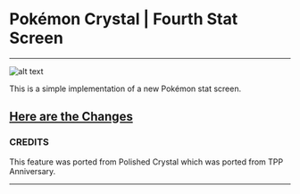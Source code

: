 # Pokémon Crystal | Fourth Stat Screen

---

![alt text](https://i.imgur.com/FL7A1at.png "Fourth Stat Screen Image")

This is a simple implementation of a new Pokémon stat screen.

## [Here are the Changes](https://github.com/i-am-the-pokeman/pokecrystal-4th-stat-screen/commit/006745371421a320f870c689424d214778888e6f?diff=split)

### CREDITS

This feature was ported from Polished Crystal which was ported from TPP Anniversary.

---
